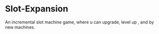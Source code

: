 # Slot-Expansion
An incremental slot machine game, where u can upgrade, level up , and by new machines. 
